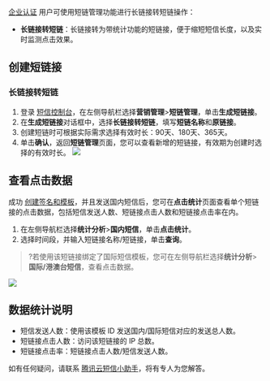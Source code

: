 [企业认证](https://cloud.tencent.com/document/product/378/10496) 用户可使用短链管理功能进行长链接转短链操作：
- **长链接转短链**：长链接转为带统计功能的短链接，便于缩短短信长度，以及实时监测点击效果。
## 创建短链接
### 长链接转短链
1. 登录 [短信控制台](https://console.cloud.tencent.com/smsv2)，在左侧导航栏选择**营销管理**>**短链管理**，单击**生成短链接**。
2. 在**生成短链接**对话框中，选择**长链接转短链**，填写**短链名称**和**原链接**。
3. 创建短链时可根据实际需求选择有效时长：90天、180天、365天。
4. 单击**确认**，返回**短链管理**页面，您可以查看新增的短链接，有效期为创建时选择的有效时长。
![](https://qcloudimg.tencent-cloud.cn/raw/aca854f5843c008715cb62466735d8c2.png)

## 查看点击数据
成功 [创建签名和模板](https://cloud.tencent.com/document/product/382/37745#.E6.AD.A5.E9.AA.A42.EF.BC.9A.E9.85.8D.E7.BD.AE.E7.9F.AD.E4.BF.A1.E5.86.85.E5.AE.B9)，并且发送国内短信后，您可在**点击统计**页面查看单个短链接的点击数据，包括短信发送人数、短链接点击人数和短链接点击率在内。
1. 在左侧导航栏选择**统计分析**>**国内短信**，单击**点击统计**。
2. 选择时间段，并输入短链接名称/短链接，单击**查询**。

>?若使用该短链接绑定了国际短信模板，您可在左侧导航栏选择**统计分析**>**国际/港澳台短信**，查看点击数据。

![](https://main.qcloudimg.com/raw/0e0f74f99789a5fe61f6f9b1d74d9472.png)

## 数据统计说明
- 短信发送人数：使用该模板 ID 发送国内/国际短信对应的发送总人数。
- 短链接点击人数：访问该短链接的 IP 总数。
- 短链接点击率：短链接点击人数/短信发送人数。

如有任何疑问，请联系 [腾讯云短信小助手](https://tccc.qcloud.com/web/im/index.html#/chat?webAppId=8fa15978f85cb41f7e2ea36920cb3ae1&title=Sms)，将有专人为您解答。
